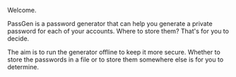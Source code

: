 Welcome.

PassGen is a password generator that can help you generate a private password for each of your accounts. Where to store them? That's for you to decide. 

The aim is to run the generator offline to keep it more secure. Whether to store the passwords in a file or to store them somewhere else is for you to determine.